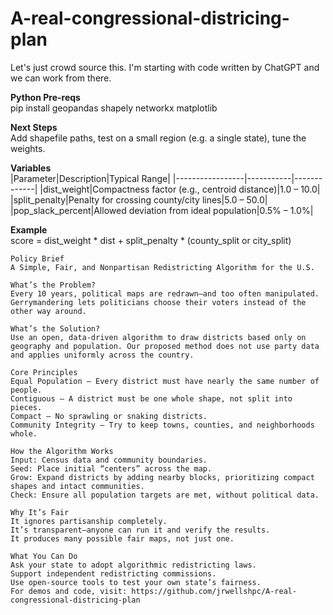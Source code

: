 # A-real-congressional-districing-plan
Let's just crowd source this. I'm starting with code written by ChatGPT and we can work from there.

**Python Pre-reqs**  
pip install geopandas shapely networkx matplotlib

**Next Steps**  
Add shapefile paths, test on a small region (e.g. a single state), tune the weights.

**Variables**  
|Parameter|Description|Typical Range|
|-----------------|-----------|-------------|
|dist_weight|Compactness factor (e.g., centroid distance)|1.0 – 10.0|
|split_penalty|Penalty for crossing county/city lines|5.0 – 50.0|
|pop_slack_percent|Allowed deviation from ideal population|0.5% – 1.0%|

**Example**  
score = dist_weight * dist + split_penalty * (county_split or city_split)

```
Policy Brief  
A Simple, Fair, and Nonpartisan Redistricting Algorithm for the U.S.

What’s the Problem?  
Every 10 years, political maps are redrawn—and too often manipulated. Gerrymandering lets politicians choose their voters instead of the other way around.

What’s the Solution?  
Use an open, data-driven algorithm to draw districts based only on geography and population. Our proposed method does not use party data and applies uniformly across the country.

Core Principles  
Equal Population – Every district must have nearly the same number of people.
Contiguous – A district must be one whole shape, not split into pieces.
Compact – No sprawling or snaking districts.
Community Integrity – Try to keep towns, counties, and neighborhoods whole.

How the Algorithm Works  
Input: Census data and community boundaries.
Seed: Place initial “centers” across the map.
Grow: Expand districts by adding nearby blocks, prioritizing compact shapes and intact communities.
Check: Ensure all population targets are met, without political data.

Why It’s Fair  
It ignores partisanship completely.
It’s transparent—anyone can run it and verify the results.
It produces many possible fair maps, not just one.

What You Can Do  
Ask your state to adopt algorithmic redistricting laws.
Support independent redistricting commissions.
Use open-source tools to test your own state’s fairness.
For demos and code, visit: https://github.com/jrwellshpc/A-real-congressional-districing-plan

```
